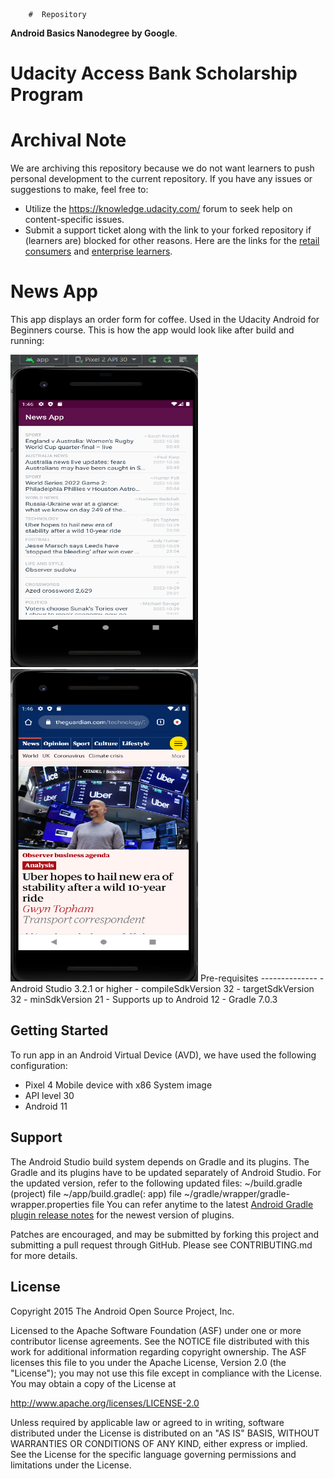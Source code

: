         #  Repository
**Android Basics Nanodegree by Google**.
# Udacity Access Bank Scholarship Program

# Archival Note
We are archiving this repository because we do not want learners to push personal development to the current repository. If you have any issues or suggestions to make, feel free to:
- Utilize the https://knowledge.udacity.com/ forum to seek help on content-specific issues.
- Submit a support ticket along with the link to your forked repository if (learners are) blocked for other reasons. Here are the links for the [retail consumers](https://udacity.zendesk.com/hc/en-us/requests/new) and [enterprise learners](https://udacityenterprise.zendesk.com/hc/en-us/requests/new?ticket_form_id=360000279131).


News App
===================================

This app displays an order form for coffee. Used in the Udacity Android for Beginners course. This is how the app would look like after build and running:

<img width="300" height="500" alt="Screenshot 2022-02-08 at 7 31 06 PM" src="https://github.com/kendrickchibueze/-Modern-Node-on-AWS/blob/main/aws-images/Screenshot%20(306).png?raw=true">
<img width="300" height="500" alt="third_screenshot" src="https://github.com/kendrickchibueze/-Modern-Node-on-AWS/blob/main/aws-images/Screenshot%20(305).png?raw=true"/>
Pre-requisites
--------------
- Android Studio 3.2.1 or higher
- compileSdkVersion 32
- targetSdkVersion 32
- minSdkVersion 21
- Supports up to Android 12
- Gradle 7.0.3

Getting Started
---------------

To run app in an Android Virtual Device (AVD), we have used the following configuration:
- Pixel 4 Mobile device with x86 System image
- API level 30
- Android 11

Support
-------

The Android Studio build system depends on Gradle and its plugins. The Gradle and its plugins have to be updated separately of Android Studio.
For the updated version, refer to the following updated files:
~/build.gradle (project) file
~/app/build.gradle(: app) file
~/gradle/wrapper/gradle-wrapper.properties file
You can refer anytime to the latest [Android Gradle plugin release notes](https://developer.android.com/studio/releases/gradle-plugin) for the newest version of plugins.


Patches are encouraged, and may be submitted by forking this project and
submitting a pull request through GitHub. Please see CONTRIBUTING.md for more details.

License
-------

Copyright 2015 The Android Open Source Project, Inc.

Licensed to the Apache Software Foundation (ASF) under one or more contributor
license agreements.  See the NOTICE file distributed with this work for
additional information regarding copyright ownership.  The ASF licenses this
file to you under the Apache License, Version 2.0 (the "License"); you may not
use this file except in compliance with the License.  You may obtain a copy of
the License at

http://www.apache.org/licenses/LICENSE-2.0

Unless required by applicable law or agreed to in writing, software
distributed under the License is distributed on an "AS IS" BASIS, WITHOUT
WARRANTIES OR CONDITIONS OF ANY KIND, either express or implied.  See the
License for the specific language governing permissions and limitations under
the License.
